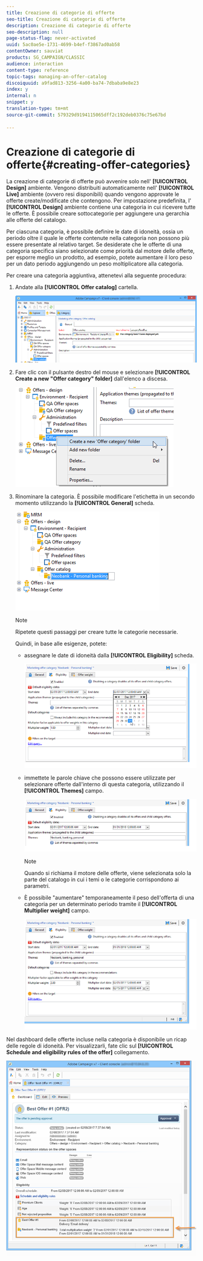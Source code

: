 ```yaml
---
title: Creazione di categorie di offerte
seo-title: Creazione di categorie di offerte
description: Creazione di categorie di offerte
seo-description: null
page-status-flag: never-activated
uuid: 5ac0ae5e-1731-4699-b4ef-f3867ad0ab58
contentOwner: sauviat
products: SG_CAMPAIGN/CLASSIC
audience: interaction
content-type: reference
topic-tags: managing-an-offer-catalog
discoiquuid: a9fad813-3256-4a00-ba74-7dbaba9e8e23
index: y
internal: n
snippet: y
translation-type: tm+mt
source-git-commit: 579329d9194115065dff2c192deb0376c75e67bd

---
```



# Creazione di categorie di offerte{#creating-offer-categories}

La creazione di categorie di offerte può avvenire solo nell&#39; **[!UICONTROL Design]** ambiente. Vengono distribuiti automaticamente nell&#39; **[!UICONTROL Live]** ambiente (ovvero resi disponibili) quando vengono approvate le offerte create/modificate che contengono. Per impostazione predefinita, l&#39; **[!UICONTROL Design]** ambiente contiene una categoria in cui ricevere tutte le offerte. È possibile creare sottocategorie per aggiungere una gerarchia alle offerte del catalogo.

Per ciascuna categoria, è possibile definire le date di idoneità, ossia un periodo oltre il quale le offerte contenute nella categoria non possono più essere presentate al relativo target. Se desiderate che le offerte di una categoria specifica siano selezionate come priorità dal motore delle offerte, per esporre meglio un prodotto, ad esempio, potete aumentare il loro peso per un dato periodo aggiungendo un peso moltiplicatore alla categoria.

Per creare una categoria aggiuntiva, attenetevi alla seguente procedura:

1. Andate alla **[!UICONTROL Offer catalog]** cartella.

   ![](assets/offer_cat_create_001.png)

1. Fare clic con il pulsante destro del mouse e selezionare **[!UICONTROL Create a new "Offer category" folder]** dall&#39;elenco a discesa.

   ![](assets/offer_cat_create_002.png)

1. Rinominare la categoria. È possibile modificare l&#39;etichetta in un secondo momento utilizzando la **[!UICONTROL General]** scheda.

   ![](assets/offer_cat_create_003.png)

   >[!NOTE]
   >
   >Ripetete questi passaggi per creare tutte le categorie necessarie.

   Quindi, in base alle esigenze, potete:

   * assegnare le date di idoneità dalla **[!UICONTROL Eligibility]** scheda.

      ![](assets/offer_cat_create_004.png)

   * immettete le parole chiave che possono essere utilizzate per selezionare offerte dall&#39;interno di questa categoria, utilizzando il **[!UICONTROL Themes]** campo.

      ![](assets/offer_cat_create_005.png)

      >[!NOTE]
      >
      >Quando si richiama il motore delle offerte, viene selezionata solo la parte del catalogo in cui i temi o le categorie corrispondono ai parametri.

   * È possibile &quot;aumentare&quot; temporaneamente il peso dell&#39;offerta di una categoria per un determinato periodo tramite il **[!UICONTROL Multiplier weight]** campo.

      ![](assets/offer_cat_create_006.png)

Nel dashboard delle offerte incluse nella categoria è disponibile un ricap delle regole di idoneità. Per visualizzarli, fate clic sul **[!UICONTROL Schedule and eligibility rules of the offer]** collegamento.

![](assets/offer_create_006.png)


